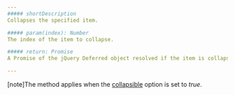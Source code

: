 ```yaml
---
##### shortDescription
Collapses the specified item.

##### param(index): Number
The index of the item to collapse.

##### return: Promise
A Promise of the jQuery Deferred object resolved if the item is collapsed and rejected if it is not.

---
```

[note]The method applies when the [collapsible](/api-reference/10%20UI%20Widgets/dxAccordion/1%20Configuration/collapsible.md '/Documentation/ApiReference/UI_Widgets/dxAccordion/Configuration/#collapsible') option is set to *true*.